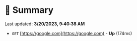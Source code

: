 # 📖 Summary
Last updated: **3/20/2023, 9:40:38 AM**

- `GET` [https://google.com](https://google.com) - **Up** (174ms)

